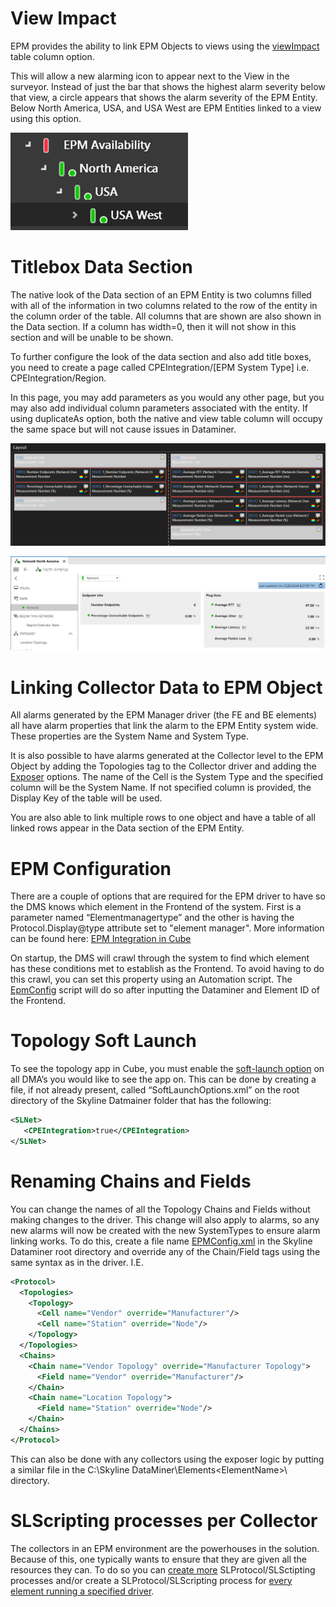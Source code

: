 # View Impact
EPM provides the ability to link EPM Objects to views using the [viewImpact](https://docs.dataminer.services/develop/schemadoc/Protocol/ColumnOptionOptionsOverview.html#viewimpact) table column option. 

This will allow a new alarming icon to appear next to the View in the surveyor. Instead of just the bar that shows the highest alarm severity below that view, a circle appears that shows the alarm severity of the EPM Entity. Below North America, USA, and USA West are EPM Entities linked to a view using this option.
 
![alt text](image.png)

# Titlebox Data Section
The native look of the Data section of an EPM Entity is two columns filled with all of the information in two columns related to the row of the entity in the column order of the table. All columns that are shown are also shown in the Data section. If a column has width=0, then it will not show in this section and will be unable to be shown.

To further configure the look of the data section and also add title boxes, you need to create a page called CPEIntegration/[EPM System Type] i.e. CPEIntegration/Region.

In this page, you may add parameters as you would any other page, but you may also add individual column parameters associated with the entity. If using duplicateAs option, both the native and view table column will occupy the same space but will not cause issues in Dataminer.

![alt text](image-1.png)

![alt text](image-2.png)

# Linking Collector Data to EPM Object
All alarms generated by the EPM Manager driver (the FE and BE elements) all have alarm properties that link the alarm to the EPM Entity system wide. These properties are the System Name and System Type.

It is also possible to have alarms generated at the Collector level to the EPM Object by adding the Topologies tag to the Collector driver and adding the [Exposer](https://docs.dataminer.services/develop/schemadoc/Protocol/Protocol.Topologies.Topology.Cell.Exposer.html#remarks) options. The name of the Cell is the System Type and the specified column will be the System Name. If not specified column is provided, the Display Key of the table will be used. 

You are also able to link multiple rows to one object and have a table of all linked rows appear in the Data section of the EPM Entity.

# EPM Configuration
There are a couple of options that are required for the EPM driver to have so the DMS knows which element in the Frontend of the system. First is a parameter named “Elementmanagertype” and the other is having the Protocol.Display@type attribute set to "element manager". More information can be found here: [EPM Integration in Cube](https://docs.dataminer.services/develop/devguide/Connector/AdvancedEpm.html)

 On startup, the DMS will crawl through the system to find which element has these conditions met to establish as the Frontend. To avoid having to do this crawl, you can set this property using an Automation script. The [EpmConfig](https://catalog.dataminer.services/details/automation-script/3713) script will do so after inputting the Dataminer and Element ID of the Frontend.

 # Topology Soft Launch
 To see the topology app in Cube, you must enable the [soft-launch option](https://docs.dataminer.services/user-guide/Reference/Soft-launch_options/Overview_of_Soft_Launch_Options.html#cpeintegration) on all DMA’s you would like to see the app on. This can be done by creating a file, if not already present, called “SoftLaunchOptions.xml” on the root directory of the Skyline Datmainer folder that has the following: 
 ```xml
<SLNet>
    <CPEIntegration>true</CPEIntegration>
</SLNet>
```

# Renaming Chains and Fields
You can change the names of all the Topology Chains and Fields without making changes to the driver. This change will also apply to alarms, so any new alarms will now be created with the new SystemTypes to ensure alarm linking works. To do this, create a file name [EPMConfig.xml](https://docs.dataminer.services/user-guide/Reference/Skyline_DataMiner_Folder/More_information_on_certain_files_and_folders/EPMConfig_xml.html) in the Skyline Dataminer root directory and override any of the Chain/Field tags using the same syntax as in the driver. I.E.
```xml
<Protocol>
  <Topologies>
    <Topology>
      <Cell name="Vendor" override="Manufacturer"/>
      <Cell name="Station" override="Node"/>
    </Topology>
  </Topologies>
  <Chains>
    <Chain name="Vendor Topology" override="Manufacturer Topology">
      <Field name="Vendor" override="Manufacturer"/>
    </Chain>
    <Chain name="Location Topology">
      <Field name="Station" override="Node"/>
    </Chain>
  </Chains>
</Protocol>
```
This can also be done with any collectors using the exposer logic by putting a similar file in the C:\Skyline DataMiner\Elements\<ElementName>\ directory. 

# SLScripting processes per Collector
The collectors in an EPM environment are the powerhouses in the solution. Because of this, one typically wants to ensure that they are given all the resources they can. To do so you can [create more](https://docs.dataminer.services/user-guide/Advanced_Functionality/DataMiner_Agents/Configuring_a_DMA/Configuration_of_DataMiner_processes.html#configuring-a-separate-slprotocol-process-for-every-protocol-used) SLProtocol/SLSctipting processes and/or create a SLProtocol/SLScripting process for [every element running a specified driver](https://docs.dataminer.services/user-guide/Advanced_Functionality/DataMiner_Agents/Configuring_a_DMA/Configuration_of_DataMiner_processes.html#configuring-separate-slprotocol-and-slscripting-instances-for-a-specific-protocol).